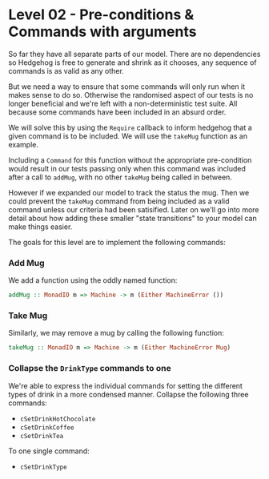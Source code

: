 # Level 02 - Pre-conditions & Commands with arguments

So far they have all separate parts of our model. There are no dependencies so
Hedgehog is free to generate and shrink as it chooses, any sequence of commands
is as valid as any other.

But we need a way to ensure that some commands will only run when it makes sense
to do so. Otherwise the randomised aspect of our tests is no longer beneficial
and we're left with a non-deterministic test suite. All because some commands
have been included in an absurd order.

We will solve this by using the `Require` callback to inform hedgehog that a
given command is to be included. We will use the `takeMug` function as an
example.

Including a `Command` for this function without the appropriate pre-condition
would result in our tests passing only when this command was included after a
call to `addMug`, with no other `takeMug` being called in between.

However if we expanded our model to track the status the mug. Then we could
prevent the `takeMug` command from being included as a valid command unless our
criteria had been satisified. Later on we'll go into more detail about how
adding these smaller "state transitions" to your model can make things easier.

The goals for this level are to implement the following commands:

### Add Mug

We add a function using the oddly named function:

```haskell
addMug :: MonadIO m => Machine -> m (Either MachineError ())
```

### Take Mug

Similarly, we may remove a mug by calling the following function:

```haskell
takeMug :: MonadIO m => Machine -> m (Either MachineError Mug)
```

### Collapse the `DrinkType` commands to one

We're able to express the individual commands for setting the different types of
drink in a more condensed manner. Collapse the following three commands:

* `cSetDrinkHotChocolate`
* `cSetDrinkCoffee`
* `cSetDrinkTea`

To one single command:

* `cSetDrinkType`
